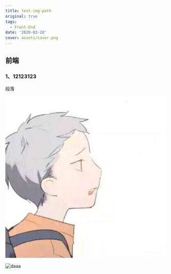 ```yaml
---
title: test-img-path
original: true
tags:
  - Front-End
date: '2020-03-28'
cover: assets/cover.png
---
```

## **前端**

### 1、12123123

段落

![daaa](/static/assets/cover.png)

![daaa](assets/cover.png)